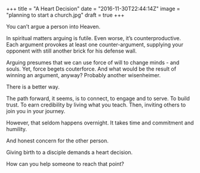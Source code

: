 +++
title = "A Heart Decision"
date = "2016-11-30T22:44:14Z"
image = "planning to start a church.jpg"
draft = true
+++

You can’t argue a person into Heaven.

In spiritual matters arguing is futile. Even worse, it’s counterproductive. 
Each argument provokes at least one counter-argument, supplying your opponent 
with still another brick for his defense wall.

Arguing presumes that we can use force of will to change minds - and souls. 
Yet, force begets couterforce. And what would be the result of winning an 
argument, anyway? Probably another wisenheimer.

There is a better way.

The path forward, it seems, is to connect, to engage and to serve. To build trust. 
To earn credibility by living what you teach. Then, inviting others to join you in your journey. 

However, that seldom happens overnight. It takes time and commitment and humility.

And honest concern for the other person.

Giving birth to a disciple demands a heart decision. 

How can you help someone to reach that point?